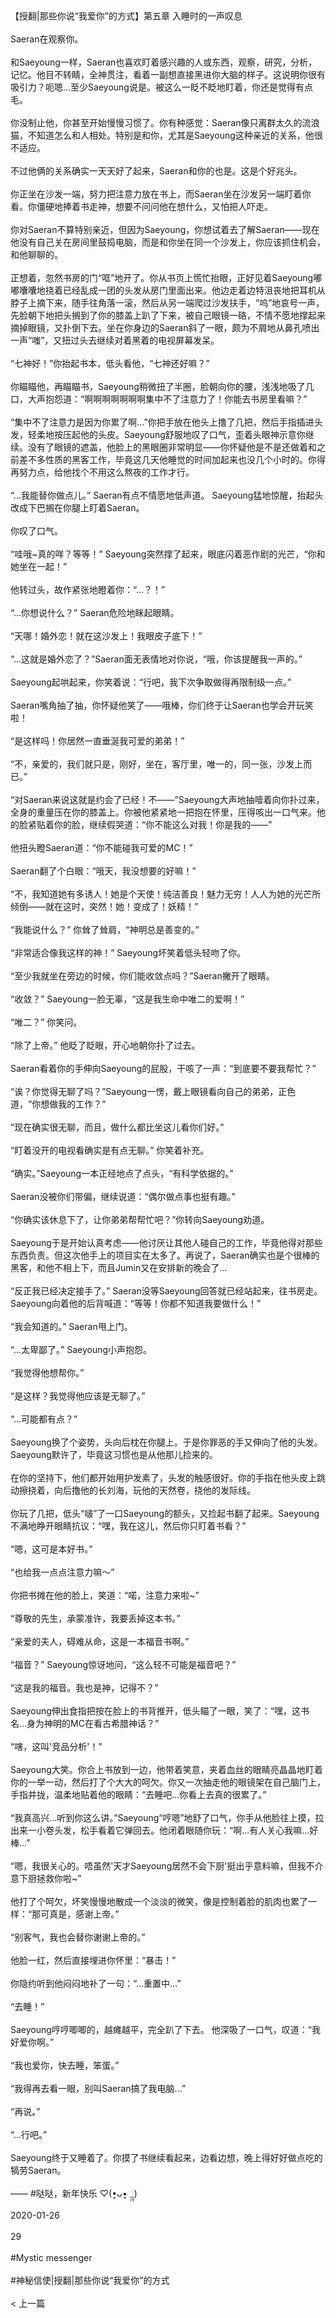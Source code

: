 <br/><br/>【授翻|那些你说“我爱你”的方式】第五章 入睡时的一声叹息<br/><br/>Saeran在观察你。<br/><br/>和Saeyoung一样，Saeran也喜欢盯着感兴趣的人或东西，观察，研究，分析，记忆。他目不转睛，全神贯注，看着一副想直接黑进你大脑的样子。这说明你很有吸引力？呃嗯...至少Saeyoung说是。被这么一眨不眨地盯着，你还是觉得有点毛。<br/><br/>你没制止他，你甚至开始慢慢习惯了。你有种感觉：Saeran像只离群太久的流浪猫，不知道怎么和人相处。特别是和你，尤其是Saeyoung这种亲近的关系，他很不适应。<br/><br/>不过他俩的关系确实一天天好了起来，Saeran和你的也是。这是个好兆头。<br/><br/>你正坐在沙发一端，努力把注意力放在书上，而Saeran坐在沙发另一端盯着你看。你僵硬地捧着书走神，想要不问问他在想什么，又怕把人吓走。<br/><br/>你对Saeran不算特别亲近，但因为Saeyoung，你想试着去了解Saeran——现在他没有自己关在房间里鼓捣电脑，而是和你坐在同一个沙发上，你应该抓住机会，和他聊聊的。<br/><br/>正想着，忽然书房的门“哐”地开了。你从书页上慌忙抬眼，正好见着Saeyoung嘟嘟囔囔地挠着已经乱成一团的头发从房门里面出来。他边走着边特沮丧地把耳机从脖子上摘下来，随手往角落一滚，然后从另一端爬过沙发扶手，“呜”地哀号一声，先脸朝下地把头搁到了你的膝盖上趴了下来，被自己眼镜一硌，不情不愿地撑起来摘掉眼镜，又扑倒下去。坐在你身边的Saeran斜了一眼，颇为不屑地从鼻孔喷出一声“嗤”，又扭过头去继续对着黑着的电视屏幕发呆。<br/><br/>“七神好！”你抬起书本，低头看他，“七神还好嘛？”<br/><br/>你瞄瞄他，再瞄瞄书，Saeyoung稍微扭了半圈，脸朝向你的腰，浅浅地吸了几口，大声抱怨道：“啊啊啊啊啊啊啊集中不了注意力了！你能去书房里看嘛？”<br/><br/>“集中不了注意力是因为你累了啊...”你把手放在他头上撸了几把，然后手指插进头发，轻柔地按压起他的头皮。Saeyoung舒服地叹了口气，歪着头眼神示意你继续。没有了眼镜的遮盖，他脸上的黑眼圈非常明显——你怀疑他是不是还做着和之前差不多性质的黑客工作，毕竟这几天他睡觉的时间加起来也没几个小时的。你得再努力点，给他找个不用这么熬夜的工作才行。<br/><br/>“...我能替你做点儿。” Saeran有点不情愿地低声道。 Saeyoung猛地惊醒，抬起头改成下巴搁在你腿上盯着Saeran。<br/><br/>你叹了口气。<br/><br/>“哇哦~真的咩？等等！” Saeyoung突然撑了起来，眼底闪着恶作剧的光芒，“你和她坐在一起！”<br/><br/>他转过头，故作紧张地瞪着你：“...？！”<br/><br/>“...你想说什么？” Saeran危险地眯起眼睛。<br/><br/>“天哪！婚外恋！就在这沙发上！我眼皮子底下！”<br/><br/>“...这就是婚外恋了？”Saeran面无表情地对你说，“哦，你该提醒我一声的。”<br/><br/>Saeyoung起哄起来，你笑着说：“行吧，我下次争取做得再限制级一点。”<br/><br/>Saeran嘴角抽了抽，你怀疑他笑了——哦棒，你们终于让Saeran也学会开玩笑啦！<br/><br/>“是这样吗！你居然一直垂涎我可爱的弟弟！”<br/><br/>“不，亲爱的，我们就只是，刚好，坐在，客厅里，唯一的，同一张，沙发上而已。”<br/><br/>“对Saeran来说这就是约会了已经！不——”Saeyoung大声地抽噎着向你扑过来，全身的重量压在你的膝盖上。你被他紧紧地一把抱在怀里，压得咳出一口气来。他的脸紧贴着你的脸，继续假哭道：“你不能这么对我！你是我的——”<br/><br/>他扭头瞪Saeran道：“你不能碰我可爱的MC！”<br/><br/>Saeran翻了个白眼：“哦天，我没想要的好嘛！”<br/><br/>“不，我知道她有多诱人！她是个天使！纯洁善良！魅力无穷！人人为她的光芒所倾倒——就在这时，突然！她！变成了！妖精！”<br/><br/>“我能说什么？” 你耸了耸肩，“神明总是善变的。”<br/><br/>“非常适合像我这样的神！” Saeyoung坏笑着低头轻吻了你。<br/><br/>“至少我就坐在旁边的时候，你们能收敛点吗？”Saeran撇开了眼睛。<br/><br/>“收敛？” Saeyoung一脸无辜，“这是我生命中唯二的爱啊！”<br/><br/>“唯二？” 你笑问。<br/><br/>“除了上帝。” 他眨了眨眼，开心地朝你扑了过去。<br/><br/>Saeran看着你的手伸向Saeyoung的屁股，干咳了一声：“到底要不要我帮忙？”<br/><br/>“诶？你觉得无聊了吗？”Saeyoung一愣，戴上眼镜看向自己的弟弟，正色道，“你想做我的工作？”<br/><br/>“现在确实很无聊，而且，做什么都比坐这儿看你们好。”<br/><br/>“盯着没开的电视看确实是有点无聊。” 你笑着补充。<br/><br/>“确实。”Saeyoung一本正经地点了点头，“有科学依据的。”<br/><br/>Saeran没被你们带偏，继续说道：“偶尔做点事也挺有趣。”<br/><br/>“你确实该休息下了，让你弟弟帮帮忙吧？”你转向Saeyoung劝道。<br/><br/>Saeyoung于是开始认真考虑——他讨厌让其他人碰自己的工作，毕竟他得对那些东西负责。但这次他手上的项目实在太多了。再说了，Saeran确实也是个很棒的黑客，和他不相上下，而且Jumin又在安排新的晚会了...<br/><br/>“反正我已经决定接手了。” Saeran没等Saeyoung回答就已经站起来，往书房走。Saeyoung向着他的后背喊道：“等等！你都不知道我要做什么！”<br/><br/>“我会知道的。” Saeran甩上门。<br/><br/>“...太卑鄙了。” Saeyoung小声抱怨。<br/><br/>“我觉得他想帮你。”<br/><br/>“是这样？我觉得他应该是无聊了。”<br/><br/>“...可能都有点？”<br/><br/>Saeyoung换了个姿势，头向后枕在你腿上。于是你罪恶的手又伸向了他的头发。 Saeyoung默许了，毕竟这习惯也是从他那儿捡来的。<br/><br/>在你的坚持下，他们都开始用护发素了，头发的触感很好。你的手指在他头皮上跳动擦挠着，向后撸他的长刘海，玩他的天然卷，挠他的发际线。<br/><br/>你玩了几把，低头“啵”了一口Saeyoung的额头，又捡起书翻了起来。Saeyoung不满地睁开眼睛抗议：“嘿，我在这儿，然后你只盯着书看？”<br/><br/>“嗯，这可是本好书。”<br/><br/>“也给我一点点注意力嘛〜”<br/><br/>你把书摊在他的脸上，笑道：“喏，注意力来啦~”<br/><br/>“尊敬的先生，承蒙准许，我要丢掉这本书。”<br/><br/>“亲爱的夫人，碍难从命，这是一本福音书啊。”<br/><br/>“福音？” Saeyoung惊讶地问，“这么轻不可能是福音吧？”<br/><br/>“这是我的福音。我也是神，记得不？”<br/><br/>Saeyoung伸出食指把按在脸上的书背推开，低头瞄了一眼，笑了：“嘿，这书名...身为神明的MC在看古希腊神话？”<br/><br/>“嗐，这叫'竞品分析'！”<br/><br/>Saeyoung大笑。你合上书放到一边，他带着笑意，夹着血丝的眼睛亮晶晶地盯着你的一举一动，然后打了个大大的呵欠。你又一次抽走他的眼镜架在自己脑门上，手指并拢，温柔地贴着他的眼睛：“去睡吧...你看上去真的很累了。”<br/><br/>“我真高兴...听到你这么讲。”Saeyoung“哼嗯”地舒了口气，你手从他脸往上摸，拉出来一小卷头发，松手看着它弹回去。他闭着眼随你玩：“啊...有人关心我嘛...好棒...”<br/><br/>“嗯，我很关心的。唔虽然'天才Saeyoung居然不会下厨'挺出乎意料嘛，但我不介意下厨拯救你啦~”<br/><br/>他打了个呵欠，坏笑慢慢地散成一个淡淡的微笑，像是控制着脸的肌肉也累了一样：“那可真是，感谢上帝。”<br/><br/>“别客气，我也会替你谢谢上帝的。”<br/><br/>他脸一红，然后直接埋进你怀里：“暴击！”<br/><br/>你隐约听到他闷闷地补了一句：“...重置中...”<br/><br/>“去睡！”<br/><br/>Saeyoung哼哼唧唧的，越瘫越平，完全趴了下去。 他深吸了一口气，叹道：“我好爱你啊。”<br/><br/>“我也爱你，快去睡，笨蛋。”<br/><br/>“我得再去看一眼，别叫Saeran搞了我电脑...”<br/><br/>“再说。”<br/><br/>“...行吧。”<br/><br/>Saeyoung终于又睡着了。你摸了书继续看起来，边看边想，晚上得好好做点吃的犒劳Saeran。<br/><br/>—— #哒哒，新年快乐 ♡(•͈ᴗ•͈ૢૢ)<br/><br/>2020-01-26<br/><br/>29<br/><br/>#Mystic messenger<br/><br/>#神秘信使|授翻|那些你说“我爱你”的方式<br/><br/>< 上一篇<br/><br/>